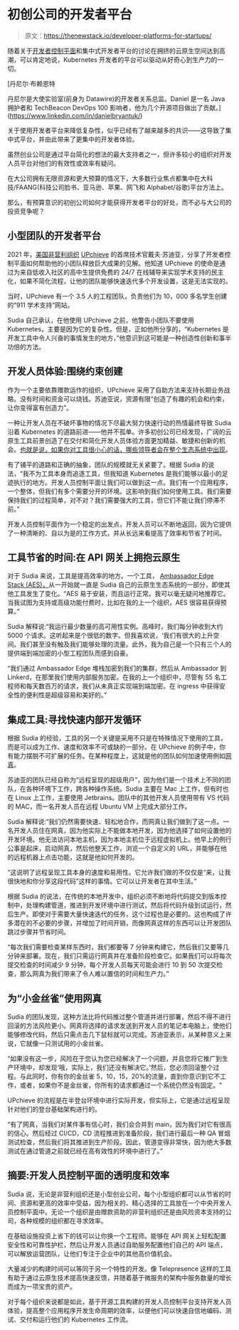 # 初创公司的开发者平台

> 原文：<https://thenewstack.io/developer-platforms-for-startups/>

随着关于[开发者控制平面](https://thenewstack.io/from-kubernetes-to-paas-to-developer-control-planes/)和集中式开发者平台的讨论在拥挤的云原生空间达到高潮，可以肯定地说，Kubernetes 开发者的平台可以驱动从好奇心到生产力的一切。

 [丹尼尔·布赖恩特

丹尼尔是大使实验室(前身为 Datawire)的开发者关系总监。Daniel 是一名 Java 拥护者和 TechBeacon DevOps 100 影响者，他为几个开源项目做出了贡献。](https://www.linkedin.com/in/danielbryantuk/) 

关于使用开发者平台来降低复杂性，似乎已经有了越来越多的共识——这导致了集中式平台，并由此带来了更集中的开发者体验。

虽然创业公司是通过平台简化的想法的最大支持者之一，但许多较小的组织对开发人员平台对他们的有效性或效率有疑问。

在大公司拥有无限资源和更大预算的情况下，大多数行业焦点都集中在大科技/FAANG(科技公司脸书、亚马逊、苹果、网飞和 Alphabet/谷歌)平台方法上。

那么，有预算意识的初创公司如何才能获得开发者平台的好处，而不必与大公司的投资竞争呢？

## 小型团队的开发者平台

2021 年，[美国非营利组织](https://www.youtube.com/watch?v=2mDakOMgITM) [UPchieve](https://upchieve.org/) 的首席技术官戴夫·苏迪亚，分享了开发者控制平面如何帮助他的小团队释放巨大成果的见解。他知道 UPchieve 的使命是通过为来自低收入社区的高中生提供免费的 24/7 在线辅导来实现学术支持的民主化，如果不简化流程，让他的团队能够快速迭代多个开发设置，这是无法实现的。

当时，UPchieve 有一个 3.5 人的工程团队，负责他们为 10，000 多名学生创建的“911 学术支持”网站。

Sudia 自己承认，在他使用 UPchieve 之前，他警告小团队不要使用 Kubernetes，主要是因为它的复杂性。但是，正如他所分享的，“Kubernetes 是开发工具中令人兴奋的事情发生的地方，”他意识到这可能是一种创造性创新和事半功倍的方法。

## 开发人员体验:围绕约束创建

作为一个主要依靠赠款运作的组织，UPchieve 采用了自助方法来支持长期业务战略。没有时间和资金可以烧钱。苏迪亚说，资源有限“创造了有趣的机会和约束，让你变得富有创造力”。

一种让开发人员在不破坏事物的情况下尽最大努力快速行动的热情最终导致 Sudia 沿着 Kubernetes 的道路前进——他并不孤单。许多初创公司已经发现，广阔的云原生工具前景创造了在交付和简化开发人员体验方面更加精益、敏捷和创新的机会。[也就是说，如果你对工具很小心的话，哪些领导者会在整个生态系统中出现](https://www.getambassador.io/resources/accelerating-kubernetes-for-cloud-native-organizations/)。

有了铺平的道路和正确的抽象，团队的规模就无关紧要了。根据 Sudia 的说法，“我不为工具本身而追逐工具，但我知道 Kubernetes 是我们能够以最小的足迹执行的地方。开发人员控制平面让我们可以做到这一点。我们有一个应用程序，一个整体，但我们有多个需要分开的环境。这影响到我们如何使用工具。我们需要保持我们的过程简单，对不对？我们需要强大的工具，但它们不能让我们停滞不前。”

开发人员控制平面作为一个稳定的出发点，开发人员可以不断地返回，因为它提供了一种清晰的、自以为是的工作方式，并从长远来看提高了效率和节省了时间。

## 工具节省的时间:在 API 网关上拥抱云原生

对于 Sudia 来说，工具是提高效率的地方。一个工具， [Ambassador Edge Stack (AES)，](https://www.getambassador.io/products/edge-stack/api-gateway/)从一开始就一直是 Sudia 自己的云原生生态系统的一部分，即使其他工具发生了变化。“AES 易于安装，而且运行正常。我可以毫无疑问地推荐它。当我试图为支持或高级功能付费时，比如在我的上一个组织，AES 很容易获得预算。”

Sudia 解释说:“我运行最少数量的高可用性实例。高峰时，我们每分钟收到大约 5000 个请求。这听起来是个很低的数字。但我喜欢说，‘我们有很大的上升空间。我们甚至没有触及我们能够处理的流量。此外，我为自己是一个只有三个人的提供端到端加密的小型工程团队而感到自豪。

“我们通过 Ambassador Edge 堆栈加密到我们的集群，然后从 Ambassador 到 Linkerd，在那里我们使用内部服务加密。在我的上一个组织中，尽管有 55 名工程师和每天数百万的请求，我们从未真正实现端到端加密。在 ingress 中获得安全性的便利性是超级容易和美好的。”

## 集成工具:寻找快速内部开发循环

根据 Sudia 的经验，工具的另一个关键是采用不只是在特殊情况下使用的工具，而是可以成为工作、速度和效率不可或缺的一部分。在 UPchieve 的例子中，你有能力摆脱不可扩展的任务。在某种程度上，这就是他的团队如何加速使用例如[网真](https://www.getambassador.io/docs/telepresence/latest/quick-start/)。

苏迪亚的团队已经自称为“远程呈现的超级用户”，因为他们是一个技术上不同的团队，在各种环境下工作，跨各种操作系统。Sudia 主要在 Mac 上工作，但有时也在 Linux 上工作，主要使用 Jetbrains。团队中的其他开发人员使用带有 VS 代码的 MAC，而一名开发人员在远程 Ubuntu VM 上完成大部分工作。

Sudia 解释说:“我们仍然需要快速、轻松地合作，而网真让我们做到了这一点。一名开发人员住在网真，因为他实际上不能做本地开发，因为他选择了如何设置他的开发环境。他无法访问本地主机，因为本地主机位于远程虚拟机上。他早上的例行公事是起床，启动网真，然后他整天工作，浏览一个自定义的 URL，并能够在他的远程机器上点击功能，这就是他如何开发的。

“这说明了远程呈现工具本身的速度和易用性。它允许我们做的不仅仅是“来，让我很快地和你分享这段代码”这样的事情。它可以让开发者在其中生活。”

根据 Sudia 的说法，在传统的本地开发中，组织必须不断地将代码提交到版本控制中，处理构建管道，推进到开发环境中进行测试，然后将代码升级到试运行，然后生产。即使对于需要大量快速迭代的任务，这个过程也是必要的。这也构成了许多潜在的不必要的步骤，并增加了时间开销，而像网真这样的东西可以让开发团队跳过步骤并节省时间。

“每次我们需要检查某样东西时，我们都要等 7 分钟来构建它，然后我们又要等几分钟来部署。现在，我们只需运行网真并在准备阶段检查它。如果我们可以将每次提交检查的时间减少 9 分钟，每个开发人员每天可能会进行 10 到 50 次提交检查，那么网真为我们带来了令人难以置信的时间和生产力。”

## 为“小金丝雀”使用网真

Sudia 的团队发现，这种方法比将代码推过整个管道并进行部署，然后不得不进行回滚的方法风险更小。网真将选择的请求发送到开发人员的笔记本电脑上，使他们能够修改代码，然后只需点击几下鼠标就可以完成。苏迪亚表示，从某种意义上来说，它就像一只测试用的小金丝雀。

“如果没有这一步，风险在于您认为您已经解决了一个问题，并且您将它推广到生产环境中，却发现‘哦，实际上，我们还没有解决它。’然后，您必须回滚整个过程。与此同时，你有你的金丝雀 5，10，15，20%的流量，直到你意识到它不工作，或者，如果你不是金丝雀，你所有的请求都通过一个系统仍然没有固定。"

UPchieve 的流程是在半登台环境中进行实际开发，但实际上，它是通过远程呈现针对他们的登台基础架构进行的。

“有了网真，当我们对某件事有信心时，我们会合并到 main，因为我们对它有很高的信心。然后经过 CI/CD，CD 流程推进到准备阶段，我们进行最后一种 QA 冒烟测试检查，然后我们将其推进到生产阶段。因此，管道变得非常快，因为绝大多数测试在通过管道之前就已经在高有效性的环境中进行了。”

## 摘要:开发人员控制平面的透明度和效率

Sudia 说，无论是非营利组织还是小型创业公司，每个小型组织都可以从节省的时间、资源和更高的效率中受益，因为相关的、精心选择的工具放在一个中央开发人员控制平面中。无论一个组织是由赠款资助的非营利组织还是由风险资本支持的公司，各种规模的组织都在寻求效率。

在基础设施投资上省下的钱可以让你换一个工程师。能够在 API 网关上轻松配置安全性和可靠性护栏，然后让开发人员通过自助服务配置他们自己的 API 端点，可以解放运营团队，让他们专注于企业中的其他高价值机会。

大量减少的构建时间可以等同于另一个特性的开发。像 Telepresence 这样的工具有助于通过云原生技术提高快速反馈，并随着基于微服务的架构中服务数量的增长而成为一项宝贵的资产。

对于每个组织来说都是如此，基于开源工具构建的开发人员控制平台支持开发人员体验，提高整个应用程序开发生命周期的效率，以便他们可以快速自信地编码、测试、交付和运行他们的 Kubernetes 工作流。

<svg xmlns:xlink="http://www.w3.org/1999/xlink" viewBox="0 0 68 31" version="1.1"><title>Group</title> <desc>Created with Sketch.</desc></svg>
